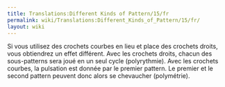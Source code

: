 ```yaml
---
title: Translations:Different Kinds of Pattern/15/fr
permalink: wiki/Translations:Different_Kinds_of_Pattern/15/fr/
layout: wiki
---
```


Si vous utilisez des crochets courbes en lieu et place des crochets
droits, vous obtiendrez un effet différent. Avec les crochets droits,
chacun des sous-patterns sera joué en un seul cycle (polyrythmie). Avec
les crochets courbes, la pulsation est donnée par le premier pattern. Le
premier et le second pattern peuvent donc alors se chevaucher
(polymétrie).

